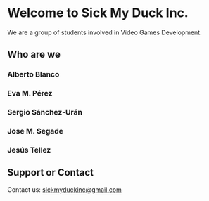 # Welcome to Sick My Duck Inc.

We are a group of students involved in Video Games Development.

## Who are we

### Alberto Blanco
### Eva M. Pérez
### Sergio Sánchez-Urán
### Jose M. Segade
### Jesús Tellez

## Support or Contact

Contact us: <sickmyduckinc@gmail.com>
